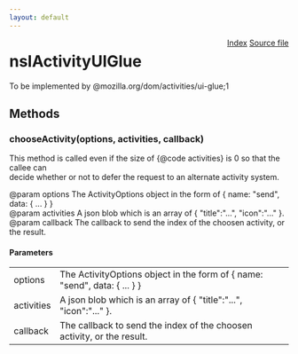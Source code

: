 ```yaml
---
layout: default
---
```

<div class='links' style='float:right'><a href="../index.html">Index</a>
<a href="http://dxr.mozilla.org/mozilla-central/source/dom/activities/interfaces/nsIActivityUIGlue.idl">Source file</a>
</div>

# nsIActivityUIGlue #
  
To be implemented by @mozilla.org/dom/activities/ui-glue;1  
  

## Methods ##

### chooseActivity(options, activities, callback) ###
  
This method is called even if the size of {@code activities} is 0 so that the callee can  
decide whether or not to defer the request to an alternate activity system.  
  
@param options     The ActivityOptions object in the form of { name: "send", data: { ... } }  
@param activities  A json blob which is an array of { "title":"...", "icon":"..." }.  
@param callback    The callback to send the index of the choosen activity, or the result.  
  

#### Parameters ####

<table>

<tr>
<td>options</td>
<td>The ActivityOptions object in the form of { name: "send", data: { ... } }  
</td>
</tr>

<tr>
<td>activities</td>
<td>A json blob which is an array of { "title":"...", "icon":"..." }.  
</td>
</tr>

<tr>
<td>callback</td>
<td>The callback to send the index of the choosen activity, or the result.  
</td>
</tr>

</table>
